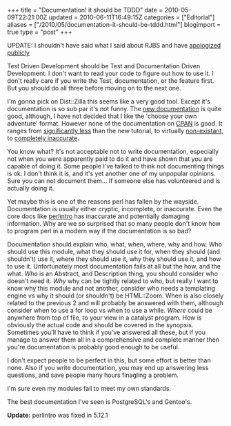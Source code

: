 +++
title = "Documentation! it should be TDDD"
date = 2010-05-09T22:21:00Z
updated = 2010-06-11T16:49:15Z
categories = ["Editorial"]
aliases = ["/2010/05/documentation-it-should-be-tddd.html"]
blogimport = true 
type = "post"
+++

UPDATE: I shouldn't have said what I said about RJBS and have [apologized publicly][apology]

Test Driven Development should be Test and Documentation Driven Development. I don't want to read your code to figure
out how to use it. I don't really care if you write the Test, documentation, or the feature first. But you should do
all three before moving on to the next one.

I'm gonna pick on Dist::Zilla this seems like a very good tool. Except it's documentation is so sub par it's not funny.
The [new documentation][dzil] is quite good, although, I have not decided that I like the 'choose your own adventure' format.
However none of the documentation on [CPAN][dzil] is good. It ranges from [significantly less][tut] than the new
tutorial, to virtually [non-existant][tester], to [completely inaccurate][new].

You know what? It's not acceptable not to write documentation, especially not when you were apparently paid to do it
and have shown that you are capable of doing it. Some people I've talked to think not documenting things is ok. I don't
think it is, and it's yet another one of my unpopular opinions. Sure you can not document them... If someone else has
volunteered and is actually doing it.

Yet maybe this is one of the reasons perl has fallen by the wayside. Documentation is usually either cryptic,
incomplete, or inaccurate. Even the core docs like [perlintro][intro] has inaccurate and potentially damaging
information. Why are we so surprised that so many people don't know how to program perl in a modern way if the
documentation is so bad?

Documentation should explain who, what, when, where, why and how. Who should use this module, what they should use it
for, when they should (and shouldn't) use it, where they should use it, why they should use it, and how to use it. 
Unfortunately most documentation fails at all but the how, and the what. *Who* is an Abstract, and Description
thing, you should consider who doesn't need it. *Why* why can be tightly related to who, but really I want to
know why this module and not another, consider who needs a templating engine vs why it should (or shouldn't) be 
HTML::Zoom. When is also closely related to the previous 2 and will probably be answered with them, although consider
when to use a for loop vs when to use a while. *Where* could be anywhere from top of file, to your view in a
catalyst program. How is obviously the actual code and should be covered in the synopsis. Sometimes you'll have to
think if you've answered all these, but if you manage to answer them all in a comprehensive and complete manner then
you're documentation is probably good enough to be useful.

I don't expect people to be perfect in this, but some effort is better than none. Also if you write documentation,
you may end up answering less questions, and save people many hours finagling a problem.

I'm sure even my modules fail to meet my own standards.

The best documentation I've seen is PostgreSQL's and Gentoo's.

**Update:** perlintro was fixed in 5.12.1

[apology]: http://xenoterracide.blogspot.com/2010/06/i-am-explicitive-or-formal-apology-to.html
[docs]: http://dzil.org
[dzil]: https://metacpan.org/pod/Dist::Zilla
[tut]: http://search.cpan.org/~rjbs/Dist-Zilla-2.101241/lib/Dist/Zilla/Tutorial.pm
[tester]: http://search.cpan.org/~rjbs/Dist-Zilla-2.101241/lib/Dist/Zilla/Tester.pm
[new]: http://search.cpan.org/~rjbs/Dist-Zilla-2.101241/lib/Dist/Zilla/App/Command/new.pm
[intro]: http://perldoc.perl.org/perlintro.html#Conditional-and-looping-constructs
